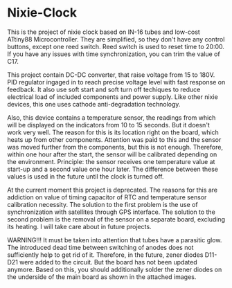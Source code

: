 # Nixie-Clock
This is the project of nixie clock based on IN-16 tubes and low-cost ATtiny88 Microcontroller. They are simplified, so they don't have any control buttons, except one reed switch. Reed switch is used to reset time to 20:00.
If you have any issues with time synchronization, you can trim the value of C17.

This project contain DC-DC converter, that raise voltage from 15 to 180V. PID regulator ingaged in to reach precise voltage level with fast response on feedback. It also use soft start and soft turn off techiques to reduce electrical load of included components and power supply.
Like other nixie devices, this one uses cathode anti-degradation technology.

Also, this device contains a temperature sensor, the readings from which will be displayed on the indicators from 10 to 15 seconds. But it doesn't work very well. The reason for this is its location right on the board, which heats up from other components. Attention was paid to this and the sensor was moved further from the components, but this is not enough. Therefore, within one hour after the start, the sensor will be calibrated depending on the environment.
Principle: the sensor receives one temperature value at start-up and a second value one hour later. The difference between these values is used in the future until the clock is turned off.

At the current moment this project is deprecated. The reasons for this are addiction on value of timing capacitor of RTC and temperature sensor calibration necessity.
The solution to the first problem is the use of synchronization with satellites through GPS interface. The solution to the second problem is the removal of the sensor on a separate board, excluding its heating. I will take care about in future projects.

WARNING!!!
It must be taken into attention that tubes have a parasitic glow. The introduced dead time between switching of anodes does not sufficiently help to get rid of it. Therefore, in the future, zener diodes D11-D21 were added to the circuit. But the board has not been updated anymore. Based on this, you should additionally solder the zener diodes on the underside of the main board as shown in the attached images.
